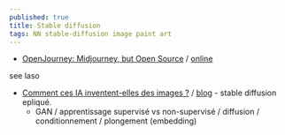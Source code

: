 ```yaml
---
published: true
title: Stable diffusion
tags: NN stable-diffusion image paint art
---
```

- [OpenJourney: Midjourney, but Open Source](https://news.ycombinator.com/item?id=34522311) / [online](https://replicate.com/prompthero/openjourney)

see laso
- [Comment ces IA inventent-elles des images ?](https://www.youtube.com/watch?v=tdelUss-5hY) / [blog](https://scienceetonnante.com/2023/01/13/stable-diffusion/) - stable diffusion epliqué.
	- GAN / apprentissage supervisé vs non-supervisé / diffusion / conditionnement / plongement (embedding)